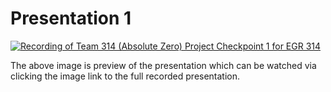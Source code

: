 # Presentation 1
[![Recording of Team 314 (Absolute Zero) Project Checkpoint 1 for EGR 314](https://img.youtube.com/vi/PEDgt7GWlsU/0.jpg)](https://youtu.be/PEDgt7GWlsU)

The above image is preview of the presentation which can be watched via clicking the image link to the full recorded presentation.
